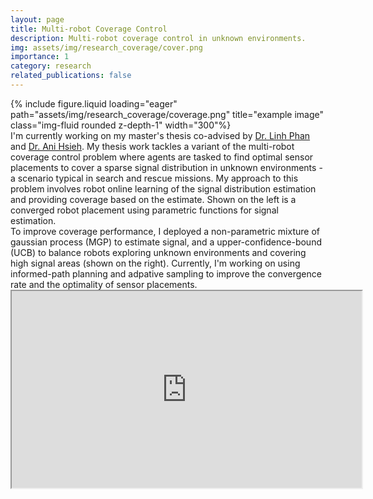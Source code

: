 ```yaml
---
layout: page
title: Multi-robot Coverage Control
description: Multi-robot coverage control in unknown environments.
img: assets/img/research_coverage/cover.png
importance: 1
category: research
related_publications: false
---
```

<div class="row justify-content-sm-center">
    <div class="col-sm-4 mt-3 mt-md-0">
        {% include figure.liquid loading="eager" path="assets/img/research_coverage/coverage.png" title="example image" class="img-fluid rounded z-depth-1"  width="300"%}
    </div>
    <div class="col-sm-8 mt-3 mt-md-0">
        I'm currently working on my master's thesis co-advised by <a href="https://www.cis.upenn.edu/~linhphan/">Dr. Linh Phan</a> and <a href="https://www.grasp.upenn.edu/people/ani-hsieh/">Dr. Ani Hsieh</a>. My thesis work tackles a variant of the multi-robot coverage control problem where agents are tasked to find optimal sensor placements to cover a sparse signal distribution in unknown environments - a scenario typical in search and rescue missions. My approach to this problem involves robot online learning of the signal distribution estimation and providing coverage based on the estimate. Shown on the left is a converged robot placement using parametric functions for signal estimation.
    </div>
</div>
<div class="row justify-content-sm-center">
    <div class="col-sm-4 mt-3 mt-md-0">
        To improve coverage performance, I deployed a non-parametric mixture of gaussian process (MGP) to estimate signal, and a upper-confidence-bound (UCB) to balance robots exploring unknown environments and covering high signal areas (shown on the right). Currently, I'm working on using informed-path planning and adpative sampling to improve the convergence rate and the optimality of sensor placements.
    </div>
    <div class="col-sm-8 mt-3 mt-md-0">
        <iframe width="560" height="315"
            src="https://www.youtube.com/embed/8WshPLOnrpM?si=2LfRVM-TSPQA_iOq" allow="fullscreen;">
        </iframe>
    </div>
</div>
